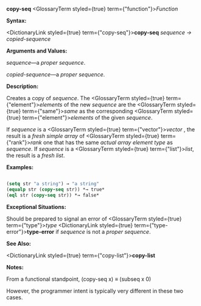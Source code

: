 **copy-seq** <GlossaryTerm styled={true} term={"function"}><i>Function</i></GlossaryTerm> 



**Syntax:** 



<DictionaryLink styled={true} term={"copy-seq"}><b>copy-seq</b></DictionaryLink> *sequence → copied-sequence* 



**Arguments and Values:** 



*sequence*—a *proper sequence*. 



*copied-sequence*—a *proper sequence*. 



**Description:** 



Creates a copy of *sequence*. The <GlossaryTerm styled={true} term={"element"}><i>elements</i></GlossaryTerm> of the new *sequence* are the <GlossaryTerm styled={true} term={"same"}><i>same</i></GlossaryTerm> as the corresponding <GlossaryTerm styled={true} term={"element"}><i>elements</i></GlossaryTerm> of the given *sequence*. 



If *sequence* is a <GlossaryTerm styled={true} term={"vector"}><i>vector</i></GlossaryTerm> , the result is a *fresh simple array* of <GlossaryTerm styled={true} term={"rank"}><i>rank</i></GlossaryTerm> one that has the same *actual array element type* as *sequence*. If *sequence* is a <GlossaryTerm styled={true} term={"list"}><i>list</i></GlossaryTerm>, the result is a *fresh list*. 



**Examples:**
```lisp

(setq str "a string") → "a string" 
(equalp str (copy-seq str)) *→ true* 
(eql str (copy-seq str)) *→ false* 

```
**Exceptional Situations:** 



Should be prepared to signal an error of <GlossaryTerm styled={true} term={"type"}><i>type</i></GlossaryTerm> <DictionaryLink styled={true} term={"type-error"}><b>type-error</b></DictionaryLink> if *sequence* is not a *proper sequence*. 



**See Also:** 



<DictionaryLink styled={true} term={"copy-list"}><b>copy-list</b></DictionaryLink> 







 



 



**Notes:** 



From a functional standpoint, (copy-seq x) *≡* (subseq x 0) 



However, the programmer intent is typically very different in these two cases. 



